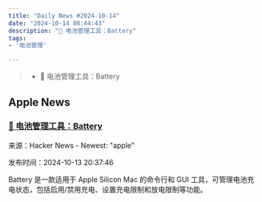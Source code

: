 ```yaml
---
title: "Daily News #2024-10-14"
date: "2024-10-14 08:44:43"
description: "🔋 电池管理工具：Battery"
tags: 
- '电池管理'

---
```


> - 🔋 电池管理工具：Battery

## Apple News

### [🔋 电池管理工具：Battery](https://github.com/actuallymentor/battery)

来源：Hacker News - Newest: "apple"

发布时间：2024-10-13 20:37:46

Battery 是一款适用于 Apple Silicon Mac 的命令行和 GUI 工具，可管理电池充电状态，包括启用/禁用充电、设置充电限制和放电限制等功能。
